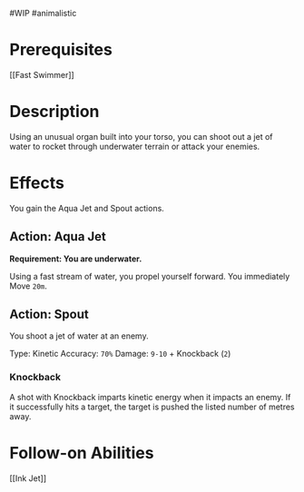 #WIP #animalistic 

# Prerequisites

[[Fast Swimmer]]

# Description

Using an unusual organ built into your torso, you can shoot out a jet of water to rocket through underwater terrain or attack your enemies.

# Effects

You gain the Aqua Jet and Spout actions.

## Action: Aqua Jet

**Requirement: You are underwater.**

Using a fast stream of water, you propel yourself forward. You immediately Move `20m`.

## Action: Spout

You shoot a jet of water at an enemy.

Type: Kinetic
Accuracy: `70%`
Damage: `9-10` + Knockback (`2`)

### Knockback

A shot with Knockback imparts kinetic energy when it impacts an enemy. If it successfully hits a target, the target is pushed the listed number of metres away.

# Follow-on Abilities

[[Ink Jet]]